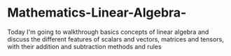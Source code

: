 # Mathematics-Linear-Algebra-
Today I'm going to walkthrough basics concepts of linear algebra 
and discuss the different features of scalars and vectors, matrices and tensors,
with their addition and subtraction methods and rules
